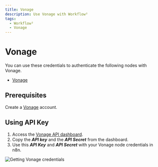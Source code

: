 ```yaml
---
title: Vonage
description: Use Vonage with Workflow²
tags:
  - Workflow²
  - Vonage
---
```

# Vonage

You can use these credentials to authenticate the following nodes with Vonage.
- [Vonage](/workflow/integrations/nodes/workflow-nodes-base.vonage/)

## Prerequisites

Create a [Vonage](https://vonage.com) account.

## Using API Key

1. Access the [Vonage API dashboard](https://dashboard.nexmo.com/).
2. Copy the ***API key*** and the ***API Secret*** from the dashboard.
3. Use this ***API Key*** and ***API Secret*** with your Vonage node credentials in n8n.

![Getting Vonage credentials](/_images/integrations/credentials/vonage/using-api.gif)
